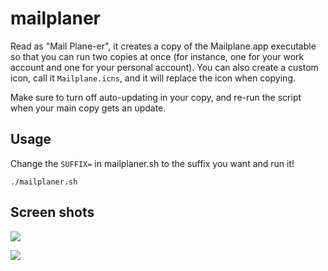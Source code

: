 # mailplaner

Read as "Mail Plane-er", it creates a copy of the Mailplane.app executable so
that you can run two copies at once (for instance, one for your work account
and one for your personal account). You can also create a custom icon, call it
`Mailplane.icns`, and it will replace the icon when copying.

Make sure to turn off auto-updating in your copy, and re-run the script when
your main copy gets an update.

## Usage

Change the `SUFFIX=` in mailplaner.sh to the suffix you want and run it!

    ./mailplaner.sh

## Screen shots

![](http://img.skitch.com/20101015-x1afn7yrn2p285wph7p3s6jeay.jpg)

![](http://img.skitch.com/20101015-e6ccb6s258ban8jae1djupqdbf.jpg)
